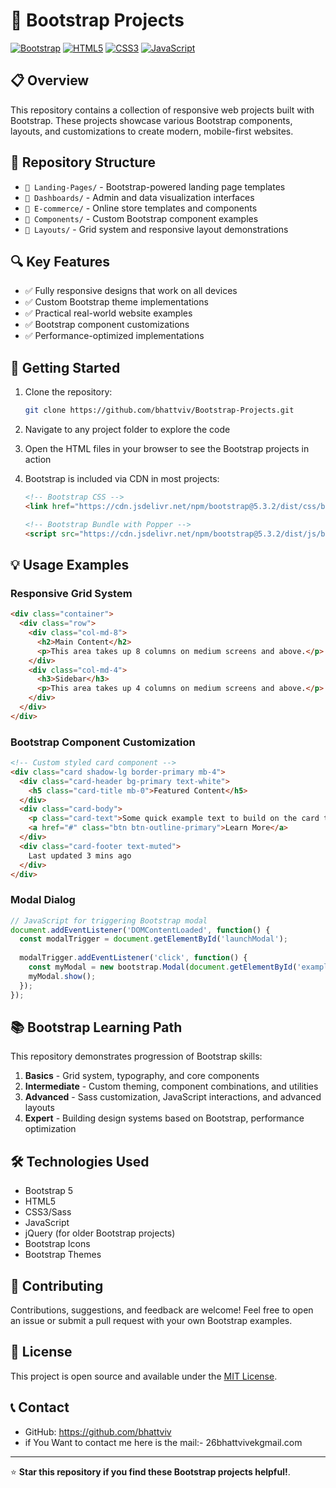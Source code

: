 # 🚀 Bootstrap Projects

[![Bootstrap](https://img.shields.io/badge/Bootstrap-7952B3?style=for-the-badge&logo=bootstrap&logoColor=white)](https://getbootstrap.com/)
[![HTML5](https://img.shields.io/badge/HTML5-E34F26?style=for-the-badge&logo=html5&logoColor=white)](https://developer.mozilla.org/en-US/docs/Web/HTML)
[![CSS3](https://img.shields.io/badge/CSS3-1572B6?style=for-the-badge&logo=css3&logoColor=white)](https://developer.mozilla.org/en-US/docs/Web/CSS)
[![JavaScript](https://img.shields.io/badge/JavaScript-F7DF1E?style=for-the-badge&logo=javascript&logoColor=black)](https://developer.mozilla.org/en-US/docs/Web/JavaScript)

## 📋 Overview

This repository contains a collection of responsive web projects built with Bootstrap. These projects showcase various Bootstrap components, layouts, and customizations to create modern, mobile-first websites.

## 📁 Repository Structure

- `📂 Landing-Pages/` - Bootstrap-powered landing page templates
- `📂 Dashboards/` - Admin and data visualization interfaces
- `📂 E-commerce/` - Online store templates and components
- `📂 Components/` - Custom Bootstrap component examples
- `📂 Layouts/` - Grid system and responsive layout demonstrations

## 🔍 Key Features

- ✅ Fully responsive designs that work on all devices
- ✅ Custom Bootstrap theme implementations
- ✅ Practical real-world website examples
- ✅ Bootstrap component customizations
- ✅ Performance-optimized implementations

## 🚀 Getting Started

1. Clone the repository:
   ```bash
   git clone https://github.com/bhattviv/Bootstrap-Projects.git
   ```

2. Navigate to any project folder to explore the code

3. Open the HTML files in your browser to see the Bootstrap projects in action

4. Bootstrap is included via CDN in most projects:
   ```html
   <!-- Bootstrap CSS -->
   <link href="https://cdn.jsdelivr.net/npm/bootstrap@5.3.2/dist/css/bootstrap.min.css" rel="stylesheet">
   
   <!-- Bootstrap Bundle with Popper -->
   <script src="https://cdn.jsdelivr.net/npm/bootstrap@5.3.2/dist/js/bootstrap.bundle.min.js"></script>
   ```

## 💡 Usage Examples

### Responsive Grid System

```html
<div class="container">
  <div class="row">
    <div class="col-md-8">
      <h2>Main Content</h2>
      <p>This area takes up 8 columns on medium screens and above.</p>
    </div>
    <div class="col-md-4">
      <h3>Sidebar</h3>
      <p>This area takes up 4 columns on medium screens and above.</p>
    </div>
  </div>
</div>
```

### Bootstrap Component Customization

```html
<!-- Custom styled card component -->
<div class="card shadow-lg border-primary mb-4">
  <div class="card-header bg-primary text-white">
    <h5 class="card-title mb-0">Featured Content</h5>
  </div>
  <div class="card-body">
    <p class="card-text">Some quick example text to build on the card title.</p>
    <a href="#" class="btn btn-outline-primary">Learn More</a>
  </div>
  <div class="card-footer text-muted">
    Last updated 3 mins ago
  </div>
</div>
```

### Modal Dialog

```javascript
// JavaScript for triggering Bootstrap modal
document.addEventListener('DOMContentLoaded', function() {
  const modalTrigger = document.getElementById('launchModal');
  
  modalTrigger.addEventListener('click', function() {
    const myModal = new bootstrap.Modal(document.getElementById('exampleModal'));
    myModal.show();
  });
});
```

## 📚 Bootstrap Learning Path

This repository demonstrates progression of Bootstrap skills:

1. **Basics** - Grid system, typography, and core components
2. **Intermediate** - Custom theming, component combinations, and utilities
3. **Advanced** - Sass customization, JavaScript interactions, and advanced layouts
4. **Expert** - Building design systems based on Bootstrap, performance optimization

## 🛠️ Technologies Used

- Bootstrap 5
- HTML5
- CSS3/Sass
- JavaScript
- jQuery (for older Bootstrap projects)
- Bootstrap Icons
- Bootstrap Themes

## 🤝 Contributing

Contributions, suggestions, and feedback are welcome! Feel free to open an issue or submit a pull request with your own Bootstrap examples.

## 📜 License

This project is open source and available under the [MIT License](LICENSE).

## 📞 Contact

- GitHub: https://github.com/bhattviv
- if You Want to contact me here is the mail:- 26bhattvivekgmail.com

---

⭐ **Star this repository if you find these Bootstrap projects helpful!**. 
